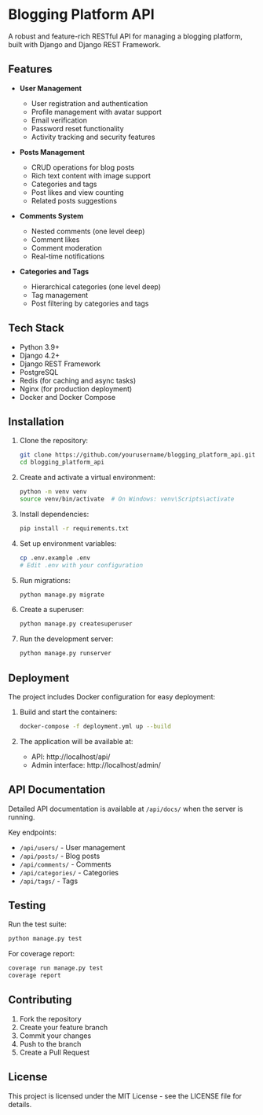 # Blogging Platform API

A robust and feature-rich RESTful API for managing a blogging platform, built with Django and Django REST Framework.

## Features

- **User Management**
  - User registration and authentication
  - Profile management with avatar support
  - Email verification
  - Password reset functionality
  - Activity tracking and security features

- **Posts Management**
  - CRUD operations for blog posts
  - Rich text content with image support
  - Categories and tags
  - Post likes and view counting
  - Related posts suggestions

- **Comments System**
  - Nested comments (one level deep)
  - Comment likes
  - Comment moderation
  - Real-time notifications

- **Categories and Tags**
  - Hierarchical categories (one level deep)
  - Tag management
  - Post filtering by categories and tags

## Tech Stack

- Python 3.9+
- Django 4.2+
- Django REST Framework
- PostgreSQL
- Redis (for caching and async tasks)
- Nginx (for production deployment)
- Docker and Docker Compose

## Installation

1. Clone the repository:
   ```bash
   git clone https://github.com/yourusername/blogging_platform_api.git
   cd blogging_platform_api
   ```

2. Create and activate a virtual environment:
   ```bash
   python -m venv venv
   source venv/bin/activate  # On Windows: venv\Scripts\activate
   ```

3. Install dependencies:
   ```bash
   pip install -r requirements.txt
   ```

4. Set up environment variables:
   ```bash
   cp .env.example .env
   # Edit .env with your configuration
   ```

5. Run migrations:
   ```bash
   python manage.py migrate
   ```

6. Create a superuser:
   ```bash
   python manage.py createsuperuser
   ```

7. Run the development server:
   ```bash
   python manage.py runserver
   ```

## Deployment

The project includes Docker configuration for easy deployment:

1. Build and start the containers:
   ```bash
   docker-compose -f deployment.yml up --build
   ```

2. The application will be available at:
   - API: http://localhost/api/
   - Admin interface: http://localhost/admin/

## API Documentation

Detailed API documentation is available at `/api/docs/` when the server is running.

Key endpoints:

- `/api/users/` - User management
- `/api/posts/` - Blog posts
- `/api/comments/` - Comments
- `/api/categories/` - Categories
- `/api/tags/` - Tags

## Testing

Run the test suite:

```bash
python manage.py test
```

For coverage report:

```bash
coverage run manage.py test
coverage report
```

## Contributing

1. Fork the repository
2. Create your feature branch
3. Commit your changes
4. Push to the branch
5. Create a Pull Request

## License

This project is licensed under the MIT License - see the LICENSE file for details.
